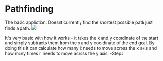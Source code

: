 # Pathfinding
 The basic appliction. Doesnt currently find the shortest possible path just finds a path. 
 ![](https://i.ibb.co/wYtXchx/Untitled.png)
 
 It's very basic with how it works - it takes the x and y coordinate of the start and simply subtracts them from the x and y coordinate of the end goal. By doing this it can calculate how many it needs to move across the x axis and how many times it needs to move across the y axis.
 -Steps
